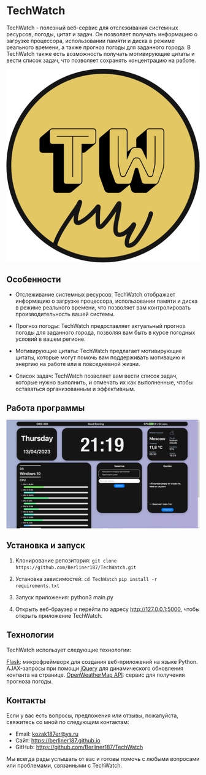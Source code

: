 # TechWatch
TechWatch - полезный веб-сервис для отслеживания системных ресурсов, погоды, цитат и задач. Он позволяет получать информацию о загрузке процессора, использовании памяти и диска в режиме реального времени, а также прогноз погоды для заданного города. В TechWatch также есть возможность получать мотивирующие цитаты и вести список задач, что позволяет сохранять концентрацию на работе.

![Лого](https://github.com/Berliner187/TechWatch/blob/main/static/img/tw.png)

## Особенности

- Отслеживание системных ресурсов: TechWatch отображает информацию о загрузке процессора, использовании памяти и диска в режиме реального времени, что позволяет вам контролировать производительность вашей системы.

- Прогноз погоды: TechWatch предоставляет актуальный прогноз погоды для заданного города, позволяя вам быть в курсе погодных условий в вашем регионе.

- Мотивирующие цитаты: TechWatch предлагает мотивирующие цитаты, которые могут помочь вам поддерживать мотивацию и энергию на работе или в повседневной жизни.

- Список задач: TechWatch позволяет вам вести список задач, которые нужно выполнить, и отмечать их как выполненные, чтобы оставаться организованным и эффективным.

## Работа программы
![Скрин 1](https://github.com/Berliner187/TechWatch/blob/main/static/img/tw-screen-1.png)

## Установка и запуск

1. Клонирование репозитория:
`git clone https://github.com/Berliner187/TechWatch.git`

2. Установка зависимостей:
    `cd TechWatch`
    `pip install -r requirements.txt`

3. Запуск приложения:
   python3 main.py

4. Открыть веб-браузер и перейти по адресу http://127.0.0.1:5000, чтобы открыть приложение TechWatch.

## Технологии
TechWatch использует следующие технологии:

[Flask](https://flask.palletsprojects.com/en/2.2.x/): микрофреймворк для создания веб-приложений на языке Python.
AJAX-запросы при помощи [jQuery](https://flask.palletsprojects.com/en/2.0.x/patterns/jquery/) для динамического обновления контента на странице.
[OpenWeatherMap API](https://openweathermap.org/api): сервис для получения прогноза погоды.


## Контакты
Если у вас есть вопросы, предложения или отзывы, пожалуйста, свяжитесь со мной по следующим контактам:

- Email: kozak187er@ya.ru
- Сайт: https://berliner187.github.io
- GitHub: https://github.com/Berliner187/TechWatch

Мы всегда рады услышать от вас и готовы помочь с любыми вопросами или проблемами, связанными с TechWatch.
